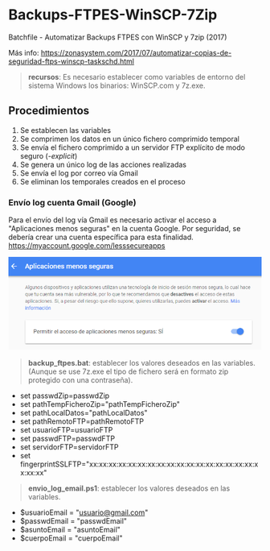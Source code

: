 # Backups-FTPES-WinSCP-7Zip
Batchfile - Automatizar Backups FTPES con WinSCP y 7zip (2017)

Más info: https://zonasystem.com/2017/07/automatizar-copias-de-seguridad-ftps-winscp-taskschd.html

> **recursos**: Es necesario establecer como variables de entorno del sistema Windows los binarios: WinSCP.com y 7z.exe.

## Procedimientos
1. Se establecen las variables
2. Se comprimen los datos en un único fichero comprimido temporal
3. Se envía el fichero comprimido a un servidor FTP explícito de modo seguro (*-explicit*)
4. Se genera un único log de las acciones realizadas
5. Se envía el log por correo vía Gmail
6. Se eliminan los temporales creados en el proceso

### Envío log cuenta Gmail (Google)
Para el envío del log vía Gmail es necesario activar el acceso a "Aplicaciones menos seguras" en la cuenta Google. Por seguridad, se debería crear una cuenta específica para esta finalidad.
https://myaccount.google.com/lesssecureapps

![Aplicaciones menos seguras Google](https://raw.githubusercontent.com/adrianlois/Automatizar-Backups-FTPES-Batchfile/master/screenshots-test/ejecucion_app_menos_seguras_gmail.png)

> **backup_ftpes.bat**: establecer los valores deseados en las variables. (Aunque se use 7z.exe el tipo de fichero será en formato zip protegido con una contraseña).

- set passwdZip=passwdZip
- set pathTempFicheroZip="pathTempFicheroZip"
- set pathLocalDatos="pathLocalDatos"
- set pathRemotoFTP=pathRemotoFTP
- set usuarioFTP=usuarioFTP
- set passwdFTP=passwdFTP
- set servidorFTP=servidorFTP
- set fingerprintSSLFTP="xx:xx:xx:xx:xx:xx:xx:xx:xx:xx:xx:xx:xx:xx:xx:xx:xx:xx:xx:xx"

> **envio_log_email.ps1**: establecer los valores deseados en las variables.

- $usuarioEmail = "usuario@gmail.com" 
- $passwdEmail = "passwdEmail"
- $asuntoEmail = "asuntoEmail"
- $cuerpoEmail = "cuerpoEmail"
